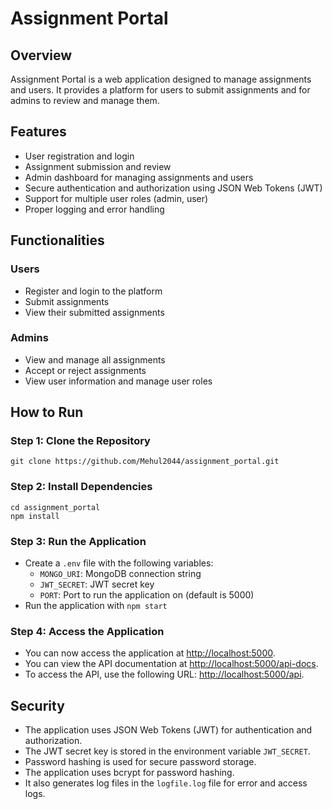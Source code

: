 # Assignment Portal

## Overview

Assignment Portal is a web application designed to manage assignments and users.
It provides a platform for users to submit assignments and for admins to review and manage them.

## Features

* User registration and login
* Assignment submission and review
* Admin dashboard for managing assignments and users
* Secure authentication and authorization using JSON Web Tokens (JWT)
* Support for multiple user roles (admin, user)
* Proper logging and error handling

## Functionalities

### Users

* Register and login to the platform
* Submit assignments
* View their submitted assignments

### Admins

* View and manage all assignments
* Accept or reject assignments
* View user information and manage user roles

## How to Run

### Step 1: Clone the Repository

```
git clone https://github.com/Mehul2044/assignment_portal.git
```

### Step 2: Install Dependencies

```
cd assignment_portal
npm install
```

### Step 3: Run the Application
 - Create a `.env` file with the following variables:
   - `MONGO_URI`: MongoDB connection string
   - `JWT_SECRET`: JWT secret key
   - `PORT`: Port to run the application on (default is 5000)
 - Run the application with `npm start`

### Step 4: Access the Application

- You can now access the application at [http://localhost:5000](http://localhost:5000). 
- You can view the API documentation at [http://localhost:5000/api-docs](http://localhost:5000/api-docs).
- To access the API, use the following URL: [http://localhost:5000/api](http://localhost:5000/api).


## Security

- The application uses JSON Web Tokens (JWT) for authentication and authorization.
- The JWT secret key is stored in the environment variable `JWT_SECRET`.
- Password hashing is used for secure password storage.
- The application uses bcrypt for password hashing.
- It also generates log files in the `logfile.log` file for error and access logs.